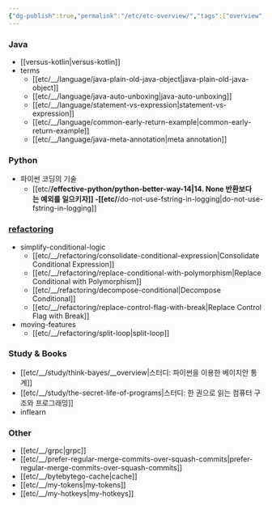 ```yaml
---
{"dg-publish":true,"permalink":"/etc/etc-overview/","tags":["overview","etc"],"dgHomeLink":true,"dgShowBacklinks":true,"dgShowLocalGraph":true,"dgEnableSearch":true,"dgLinkPreview":"ture","noteIcon":"","created":"2023-12-20T00:33:04.000+09:00"}
---
```



### Java
- [[versus-kotlin\|versus-kotlin]]
- terms
	- [[etc/__/language/java-plain-old-java-object\|java-plain-old-java-object]]
	- [[etc/__/language/java-auto-unboxing\|java-auto-unboxing]]
	- [[etc/__/language/statement-vs-expression\|statement-vs-expression]]
	- [[etc/__/language/common-early-return-example\|common-early-return-example]] 
	- [[etc/__/language/java-meta-annotation\|meta annotation]]

### Python
- 파이썬 코딩의 기술
	- [[etc/__/effective-python/python-better-way-14\|14. None 반환보다는 예외를 일으키자]]
-[[etc/__/do-not-use-fstring-in-logging\|do-not-use-fstring-in-logging]]

### [refactoring](https://refactoring.com/catalog/)
- simplify-conditional-logic
	- [[etc/__/refactoring/consolidate-conditional-expression\|Consolidate Conditional Expression]]
	- [[etc/__/refactoring/replace-conditional-with-polymorphism\|Replace Conditional with Polymorphism]]
	- [[etc/__/refactoring/decompose-conditional\|Decompose Conditional]]
	- [[etc/__/refactoring/replace-control-flag-with-break\|Replace Control Flag with Break]]
- moving-features
	- [[etc/__/refactoring/split-loop\|split-loop]]

### Study & Books
- [[etc/__/study/think-bayes/__overview\|스터디: 파이썬을 이용한 베이지안 통계]]
- [[etc/__/study/the-secret-life-of-programs\|스터디: 한 권으로 읽는 컴퓨터 구조와 프로그래밍]]
- inflearn


### Other
- [[etc/__/grpc\|grpc]]
- [[etc/__/prefer-regular-merge-commits-over-squash-commits\|prefer-regular-merge-commits-over-squash-commits]]
- [[etc/__/bytebytego-cache\|cache]]
- [[etc/__/my-tokens\|my-tokens]]
- [[etc/__/my-hotkeys\|my-hotkeys]]
